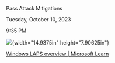 Pass Attack Mitigations

Tuesday, October 10, 2023

9:35 PM

![](003_Pass_Attack_Mitigations_000.png){width="14.9375in" height="7.90625in"}

[Windows LAPS overview \| Microsoft Learn](https://learn.microsoft.com/en-us/windows-server/identity/laps/laps-overview)
